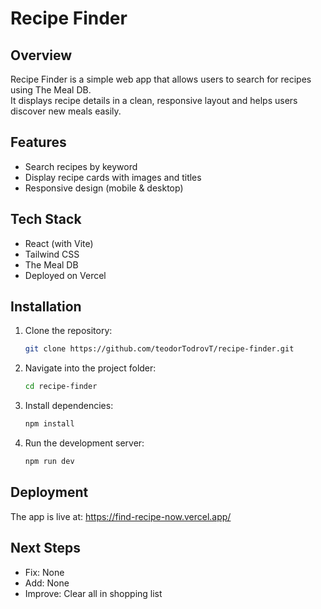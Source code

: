 # Recipe Finder

## Overview
Recipe Finder is a simple web app that allows users to search for recipes using The Meal DB.  
It displays recipe details in a clean, responsive layout and helps users discover new meals easily.

## Features
- Search recipes by keyword
- Display recipe cards with images and titles
- Responsive design (mobile & desktop)


## Tech Stack
- React (with Vite)
- Tailwind CSS
- The Meal DB
- Deployed on Vercel

## Installation
1. Clone the repository:
   ```bash
   git clone https://github.com/teodorTodrovT/recipe-finder.git
   ```
2. Navigate into the project folder:
   ```bash
   cd recipe-finder
   ```
3. Install dependencies:
   ```bash
   npm install
   ```
4. Run the development server:
   ```bash
   npm run dev
   ```

## Deployment
The app is live at: https://find-recipe-now.vercel.app/

## Next Steps
- Fix: None
- Add: None
- Improve: Clear all in shopping list

